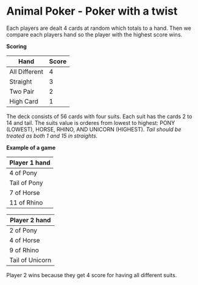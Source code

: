 # Animal Poker - Poker with a twist

Each players are dealt 4 cards at random which totals to a hand. Then we compare each players hand so the player with the highest score wins. 

__Scoring__

| Hand            | Score |
|-----------------|-------|
| All Different   | 4     |
| Straight        | 3     |
| Two Pair        | 2     |
| High Card       | 1     |

The deck consists of 56 cards with four suits. Each suit has the cards 2 to 14 and tail. The suits value is orderes from lowest to highest: PONY (LOWEST), HORSE, RHINO, AND UNICORN (HIGHEST). _Tail should be treated as both 1 and 15 in straights._

__Example of a game__

| Player 1 hand   |
|-----------------|
| 4 of Pony       |
| Tail of Pony    |
| 7 of Horse      |
| 11 of Rhino     |


| Player 2 hand   |
|-----------------|
| 2 of Pony       |
| 4 of Horse      |
| 9 of Rhino      |
| Tail of Unicorn |

Player 2 wins because they get 4 score for having all different suits.